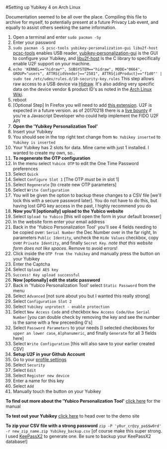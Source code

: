#Setting up Yubikey 4 on Arch Linux

Documentation seemed to be all over the place. Compiling this file to archive for myself, to potentially present at a future Privacy Lab event, and equally to assist others seeking the same information.

1. Open a terminal and enter `sudo pacman -Sy`
2. Enter your password
3. `sudo pacman -S pcsc-tools yubikey-personalization-gui libu2f-host` [pcsc-tools](https://www.archlinux.org/packages/community/x86_64/pcsc-tools/) enables USB reader, [yubikey-personalization-gui](https://www.archlinux.org/packages/community/x86_64/yubikey-personalization-gui/) is the GUI to configure your Yubikey, and [libu2f-host](https://www.archlinux.org/packages/community/x86_64/libu2f-host/) Is the C library to specifically enable U2F support on your machine.
4. `echo 'KERNEL=="hidraw*", SUBSYSTEM=="hidraw", MODE="0664", GROUP="users", ATTRS{idVendor}=="2581", ATTRS{idProduct}=="f1d0"' | sudo tee /etc/udev/rules.d/10-security-key.rules` This step allows raw access to a USB device via [Hidraw](https://www.kernel.org/doc/Documentation/hid/hidraw.txt). It's also adding very specific data on the device vendor & product ID's as noted in the [Arch Linux Wiki](https://wiki.archlinux.org/index.php/Yubikey#FIDO_U2F_Security_Key_by_Plug-up_International).
5. reboot
6. [Optional Step] In Firefox you will need to add [this extension](https://addons.mozilla.org/en-US/firefox/addon/u2f-support-add-on/). U2F is expected in a future version. as of 20170218 there is a [live bounty](https://www.bountysource.com/issues/10401143-implement-the-fido-alliance-u2f-javascript-api/) if you're a Javascript Developer who could help implement the FIDO U2F API
7. **Open the 'Yubikey Personalization Tool'**
8. Insert your Yubikey
9. You should see in the top right text change from `No Yubikey inserted` to `Yubikey is inserted`
10. Your Yubikey has 2 slots for data. Mine came with just 1 installed. I wanted to create my own, so..
11. **To regenerate the OTP configuration**
11. In the menu select `Yubico OTP` to edit the One Time Password preferences
12. Select `Quick`
13. Select `Configure Slot 1` [The OTP *must* be in slot 1]
14. Select `Regenerate` [to create new OTP parameters]
15. Select `Write Configuration`
16. You will be given the option to backup these changes to a CSV file [we'll lock this with a secure password later]. You do not have to do this, but having lost GPG key access in the past, I highly recommend you do
17. **Now you'll [optionally] upload to the Yubico website**
18. Select `Upload to Yubico` [this will open the form in your default browser]
20. In the website form enter your email address
21. Back in the 'Yubico Personalization Tool' you'll see 4 fields needing to be copied over: `Serial Number` the Dec Number over in the far right, In parameters `Public Identity`, uncheck the `Hide Values` checkbox, copy over `Private Identity`, and finally `Secret Key`. *note that this website form does not like spaces*. Remove to avoid errors!
22. Click inside the `OTP from the Yubikey` and manually press the button on your Yubikey
23. Enter the Captcha
24. Select `Upload AES key`
25. `Success! Key upload successful`
26. **Now [optionally] edit the static password**
27. Back in 'Yubico Personalization Tool' select `Static Password` from the menu
28. Select `Advanced` [not sure about you but I wanted this really strong]
29. Select `Configuration Slot 2`
30. Select `Yubikey unprotect - enable protection`
31. Select `New Access Code` and checkbox `New Access Code/Use Serial Number` [you can double check by removing the key and see the number is the same with a few preceeding 0's]
32. Select `Password Parameters` to your needs [I selected checkboxes for `upper an lower case`, `Alphanumeric`, and finally `Generate` for all 3 fields here]
33. Select `Write Configuration` [this will also save to your earlier created CSV]
34. **Setup U2F in your Github Account**
35. Go to your [profile settings](https://github.com/settings/profile)
36. Select `Security`
37. Select `Edit`
38. Select `Register new device`
39. Enter a name for this key
40. Select `Add`
41. Manually touch the button on your Yubikey

**To find out more about the 'Yubico Personalization Tool'** [click here](https://www.yubico.com/support/knowledge-base/categories/articles/yubikey-personalization-tool-users-guide/) for the manual

**To test out your Yubikey** [click here](https://demo.yubico.com/) to head over to the demo site

**To zip your CSV file with a strong password** `zip -P 'y0ur_cr@zy_pa$$w0rd' -r new_zip_name.zip Yubikey_backup.csv` [of course make this super strong. I used [KeePassX2](https://www.archlinux.org/packages/community/x86_64/keepassx2/) to generate one. Be sure to backup your KeePassX2 database!]
